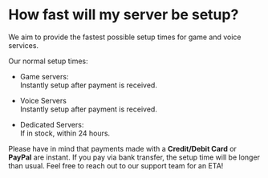 # How fast will my server be setup?

We aim to provide the fastest possible setup times for game and voice services.  
  
Our normal setup times:

*   Game servers:  
    Instantly setup after payment is received.  
      
    
*   Voice Servers  
    Instantly setup after payment is received.  
      
    
*   Dedicated Servers:  
    If in stock, within 24 hours.

Please have in mind that payments made with a **Credit/Debit Card** or **PayPal** are instant. If you pay via bank transfer, the setup time will be longer than usual. Feel free to reach out to our support team for an ETA!